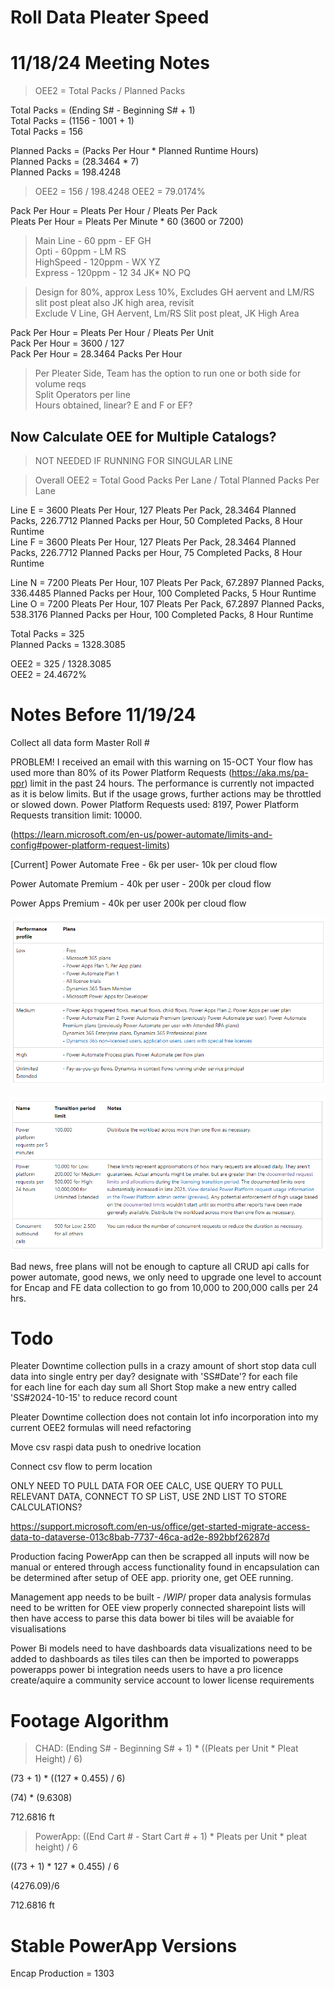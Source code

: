 # Roll Data Pleater Speed

# 11/18/24 Meeting Notes

> OEE2 = Total Packs / Planned Packs

Total Packs = (Ending S# - Beginning S# + 1) \
Total Packs = (1156 - 1001 + 1) \
Total Packs = 156

Planned Packs = (Packs Per Hour * Planned Runtime Hours) \
Planned Packs = (28.3464 * 7) \
Planned Packs = 198.4248

> OEE2 = 156 / 198.4248
> OEE2 = 79.0174%

Pack Per Hour = Pleats Per Hour / Pleats Per Pack \
Pleats Per Hour = Pleats Per Minute * 60 (3600 or 7200)

> Main Line - 60 ppm - EF GH \
> Opti - 60ppm - LM RS \
> HighSpeed - 120ppm - WX YZ \
> Express - 120ppm - 12 34 JK* NO PQ

> Design for 80%, approx Less 10%, Excludes GH aervent and LM/RS slit post pleat also JK high area, revisit \
> Exclude V Line, GH Aervent, Lm/RS Slit post pleat, JK High Area

Pack Per Hour = Pleats Per Hour / Pleats Per Unit \
Pack Per Hour = 3600 / 127 \
Pack Per Hour = 28.3464 Packs Per Hour

> Per Pleater Side, Team has the option to run one or both side for volume reqs \
> Split Operators per line \
> Hours obtained, linear? E and F or EF?

## Now Calculate OEE for Multiple Catalogs?

> NOT NEEDED IF RUNNING FOR SINGULAR LINE

> Overall OEE2 = Total Good Packs Per Lane / Total Planned Packs Per Lane

Line E = 3600 Pleats Per Hour, 127 Pleats Per Pack, 28.3464 Planned Packs, 226.7712 Planned Packs per Hour, 50 Completed Packs, 8 Hour Runtime \
Line F = 3600 Pleats Per Hour, 127 Pleats Per Pack, 28.3464 Planned Packs, 226.7712 Planned Packs per Hour, 75 Completed Packs, 8 Hour Runtime

Line N = 7200 Pleats Per Hour, 107 Pleats Per Pack, 67.2897 Planned Packs, 336.4485 Planned Packs per Hour, 100 Completed Packs, 5 Hour Runtime \
Line O = 7200 Pleats Per Hour, 107 Pleats Per Pack, 67.2897 Planned Packs, 538.3176 Planned Packs per Hour, 100 Completed Packs, 8 Hour Runtime

Total Packs = 325 \
Planned Packs = 1328.3085

OEE2 = 325 / 1328.3085 \
OEE2 = 24.4672%

# Notes Before 11/19/24

Collect all data form Master Roll #


PROBLEM! I received an email with this warning on 15-OCT
Your flow has used more than 80% of its Power Platform Requests (https://aka.ms/pa-ppr) limit in the past 24 hours. The performance is currently not impacted as it is below limits. But if the usage grows, further actions may be throttled or slowed down. Power Platform Requests used: 8197, Power Platform Requests transition limit: 10000.

(https://learn.microsoft.com/en-us/power-automate/limits-and-config#power-platform-request-limits)

[Current] Power Automate Free - 6k per user- 10k per cloud flow

Power Automate Premium - 40k per user -	200k per cloud flow

Power Apps Premium - 40k per user	200k per cloud flow

![Plan Tiers](/ref-images/Plan_teirs.PNG)

![Transfer Limits](/ref-images/CRUD%20limits.PNG)

Bad news, free plans will not be enough to capture all CRUD api calls for power automate, good news, we only need to upgrade one level to account for Encap and FE data collection to go from 10,000 to 200,000 calls per 24 hrs.

# Todo
Pleater Downtime collection pulls in a crazy amount of short stop data
    cull data into single entry per day? designate with 'SS#Date'?
    for each file    
        for each line
            for each day
                sum all Short Stop
                    make a new entry called 'SS#2024-10-15' to reduce record count

Pleater Downtime collection does not contain lot info
    incorporation into my current OEE2 formulas will need refactoring

Move csv raspi data push to onedrive location

Connect csv flow to perm location

ONLY NEED TO PULL DATA FOR OEE CALC, USE QUERY TO PULL RELEVANT DATA, CONNECT TO SP LiST, USE 2ND LIST TO STORE CALCULATIONS?


https://support.microsoft.com/en-us/office/get-started-migrate-access-data-to-dataverse-013c8bab-7737-46ca-ad2e-892bbf26287d

Production facing PowerApp can then be scrapped
    all inputs will now be manual or entered through access
    functionality found in encapsulation can be determined after setup of OEE app.
        priority one, get OEE running.

Management app needs to be built - /*WIP*/
    proper data analysis formulas need to be written for OEE view
        properly connected sharepoint lists will then have access to parse this data
        bower bi tiles will be avaiable for visualisations

Power Bi models need to have dashboards
    data visualizations need to be added to dashboards as tiles
    tiles can then be imported to powerapps
        powerapps power bi integration needs users to have a pro licence
            create/aquire a community service account to lower license requirements

# Footage Algorithm
> CHAD: (Ending S# - Beginning S# + 1) * ((Pleats per Unit * Pleat Height) / 6)

(73 + 1) * ((127 * 0.455) / 6)

(74) * (9.6308)

712.6816 ft

> PowerApp: ((End Cart # - Start Cart # + 1) * Pleats per Unit * pleat height) / 6

((73 + 1) * 127 * 0.455) / 6

(4276.09)/6

712.6816 ft

# Stable PowerApp Versions

Encap Production = 1303